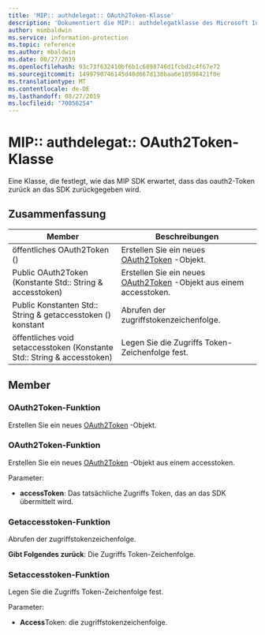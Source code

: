 ```yaml
---
title: 'MIP:: authdelegat:: OAuth2Token-Klasse'
description: 'Dokumentiert die MIP:: authdelegatklasse des Microsoft Information Protection (MIP) SDK.'
author: msmbaldwin
ms.service: information-protection
ms.topic: reference
ms.author: mbaldwin
ms.date: 08/27/2019
ms.openlocfilehash: 93c73f632410bf6b1c6898746d1fcbd2c4f67e72
ms.sourcegitcommit: 1499790746145d40d667d138baa6e18598421f0e
ms.translationtype: MT
ms.contentlocale: de-DE
ms.lasthandoff: 08/27/2019
ms.locfileid: "70056254"
---
```

# <a name="class-mipauthdelegateoauth2token"></a>MIP:: authdelegat:: OAuth2Token-Klasse 
Eine Klasse, die festlegt, wie das MIP SDK erwartet, dass das oauth2-Token zurück an das SDK zurückgegeben wird.
  
## <a name="summary"></a>Zusammenfassung
 Member                        | Beschreibungen                                
--------------------------------|---------------------------------------------
öffentliches OAuth2Token ()  |  Erstellen Sie ein neues [OAuth2Token](class_mip_authdelegate_oauth2token.md) -Objekt.
Public OAuth2Token (Konstante Std:: String & accesstoken)  |  Erstellen Sie ein neues [OAuth2Token](class_mip_authdelegate_oauth2token.md) -Objekt aus einem accesstoken.
Public Konstanten Std:: String & getaccesstoken () konstant  |  Abrufen der zugriffstokenzeichenfolge.
öffentliches void setaccesstoken (Konstante Std:: String & accesstoken)  |  Legen Sie die Zugriffs Token-Zeichenfolge fest.
  
## <a name="members"></a>Member
  
### <a name="oauth2token-function"></a>OAuth2Token-Funktion
Erstellen Sie ein neues [OAuth2Token](class_mip_authdelegate_oauth2token.md) -Objekt.
  
### <a name="oauth2token-function"></a>OAuth2Token-Funktion
Erstellen Sie ein neues [OAuth2Token](class_mip_authdelegate_oauth2token.md) -Objekt aus einem accesstoken.

Parameter:  
* **accessToken**: Das tatsächliche Zugriffs Token, das an das SDK übermittelt wird.


  
### <a name="getaccesstoken-function"></a>Getaccesstoken-Funktion
Abrufen der zugriffstokenzeichenfolge.

  
**Gibt Folgendes zurück**: Die Zugriffs Token-Zeichenfolge.
  
### <a name="setaccesstoken-function"></a>Setaccesstoken-Funktion
Legen Sie die Zugriffs Token-Zeichenfolge fest.

Parameter:  
* **Access**Token: die zugriffstokenzeichenfolge.

